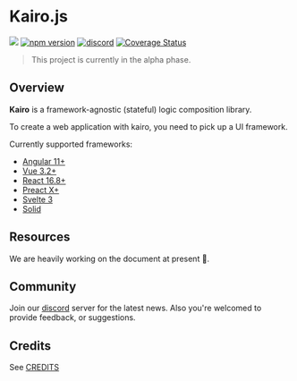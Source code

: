 # Kairo.js

![](https://img.shields.io/npm/l/kairo) 
[![npm version](https://img.shields.io/npm/v/kairo)](https://www.npmjs.com/package/kairo)
[![discord](https://img.shields.io/discord/759760966191153192)](https://discord.gg/pDkYpa6Mxu)
[![Coverage Status](https://coveralls.io/repos/github/3Shain/kairo/badge.svg?branch=master)](https://coveralls.io/github/3Shain/kairo?branch=master)

> This project is currently in the alpha phase.

## Overview

__Kairo__ is a framework-agnostic (stateful) logic composition library. 

To create a web application with kairo, you need to pick up a UI framework. 

Currently supported frameworks:

* [Angular 11+](https://github.com/3Shain/kairo/tree/master/packages/angular)
* [Vue 3.2+](https://github.com/3Shain/kairo/tree/master/packages/vue)
* [React 16.8+](https://github.com/3Shain/kairo/tree/master/packages/react)
* [Preact X+](https://github.com/3Shain/kairo/tree/master/packages/preact)
* [Svelte 3](https://github.com/3Shain/kairo/tree/master/packages/svelte)
* [Solid](https://github.com/3Shain/kairo/tree/master/packages/solid)

## Resources

We are heavily working on the document at present 💪. 
## Community

Join our [discord](https://discord.gg/pDkYpa6Mxu) server for the latest news. Also you're welcomed to provide feedback, or suggestions.


## Credits

See [CREDITS](CREDITS.md)
